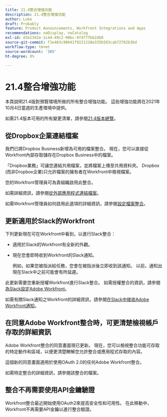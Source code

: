 ```yaml
---
title: 21.4整合增強功能
description: 21.4整合增強功能
author: Luke
draft: Probably
feature: Product Announcements, Workfront Integrations and Apps
recommendations: noDisplay, noCatalog
exl-id: d3e2342e-1c44-49c2-90bc-9fd77fbb2db8
source-git-commit: f1e463c90641f9221228e335b583cab72762b3bd
workflow-type: tm+mt
source-wordcount: '365'
ht-degree: 0%

---
```


# 21.4整合增強功能

本頁說明21.4版對預覽環境所做的所有整合增強功能。 這些增強功能將在2021年10月4日當週的生產環境中提供。

如需21.4版本可用的所有變更清單，請參閱[21.4版本總覽](../../../product-announcements/product-releases/21.4-release-activity/21-4-release-overview.md)。

## 從Dropbox企業連結檔案

我們已將Dropbox Business新增為可用的檔案整合。 現在，您可以直接從Workfront內部存取儲存在Dropbox Business中的檔案。

「Dropbox業務」可讓您連結共用檔案，並將檔案上傳至共用資料夾。 Dropbox (而非Dropbox企業)只允許檔案的擁有者在Workfront中檢視檔案。

您的Workfront管理員可為貴組織啟用此整合。

如需詳細資訊，請參閱[從外部應用程式連結檔案](../../../documents/adding-documents-to-workfront/link-documents-from-external-apps.md)。

如需Workfront管理員如何啟用此選項的詳細資訊，請參閱[設定檔案整合](../../../administration-and-setup/configure-integrations/configure-document-integrations.md)。

## 更新適用於Slack的Workfront

下列更新現在可在Workfront中看到，以進行Slack整合：

* 適用於Slack的Workfront有全新的外觀。
* 現在您會即時收到Workfront的Slack通知。

  例如，如果您被指派給任務，您會在被指派後立即收到該通知。 以前，通知出現在Slack中之前可能會有所延遲。

此更新需要您重新授權Workfront進行Slack整合。 如需授權整合的資訊，請參閱[為Slack設定Adobe Workfront](../../../workfront-integrations-and-apps/using-workfront-with-slack/configure-workfront-for-slack.md)。

如需有關Slack通知之Workfront的詳細資訊，請參閱[在Slack中接收Adobe Workfront通知](../../../workfront-integrations-and-apps/using-workfront-with-slack/receive-workfront-notifications-in-slack.md)。

## 在同意Adobe Workfront整合時，可更清楚檢視帳戶存取的詳細資訊

Adobe Workfront整合的同意畫面現已更新。 現在，您可以檢視整合功能可存取的特定動作和區域，以便更清楚瞭解您允許整合或應用程式存取的內容。

這個新的同意畫面適用於使用OAuth 2.0的任何Adobe Workfront整合。

如需特定整合的詳細資訊，請參閱該整合的檔案。

## 整合不再需要使用API金鑰驗證

Workfront整合最近開始使用OAuth2來提高安全性和可用性。 在此移動中，Workfront不再需要API金鑰以進行整合驗證。
